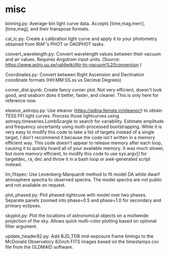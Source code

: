 # misc

binning.py: Average-bin light curve data. Accepts [time,mag,merr], [time,mag], and their transpose formats.

cal_lc.py: Create a calibration light curve and apply it to your photometry obtained from IRAF's PHOT or DAOPHOT tasks.

convert_wavelength.py: Convert wavelength values between their vacuum and air values. Requires Angstrom input units.
                       (Source: https://www.astro.uu.se/valdwiki/Air-to-vacuum%20conversion )

Coordinates.py: Convert between Right Ascension and Declination coordinate formats (HH:MM:SS.ss vs Decimal Degrees)

corner_dist.ipynb: Create fancy corner plot. Not very efficient, doesn't look good, and seaborn does it better, faster, and cleaner. This is only here for reference now.

eleanor_astropy.py: Use eleanor (https://adina.feinste.in/eleanor/) to obtain TESS FFI light curves. Process those lightcurves using astropy.timeseries.LombScargle to search for variability. Estimate amplitude and frequency uncertainty using multi-processed bootstrapping. While it is very easy to modify this code to take a list of targets instead of a single target, I don't recommend it because the code isn't written in a memory efficient way. This code doesn't appear to release memory after each loop, causing it to quickly hoard all of your available memory. It was much slower, but more memory efficient, to modify this code to use sys.argv[] for targetdec, ra, dec and throw it in a bash loop or awk-generated script instead.

lm_fitspec: Use Levenberg-Marquardt method to fit model DA white dwarf atmosphere spectra to observed spectra. The model spectra are not public and not available on request.

plot_phased.py: Plot phased-lightcuve with model over two phases. Separate panels zoomed into phase=0.5 and phase=1.0 for secondary and primary eclipses.

skyplot.py: Plot the locations of astronomical objects on a mollweide projection of the sky. Allows quick multi-color plotting based on optional filter argument.

update_header82.py: Add BJD_TDB mid-exposure frame timings to the McDonald Observatory 82inch FITS images based on the timestamps.csv file from the OLDMAID software.

